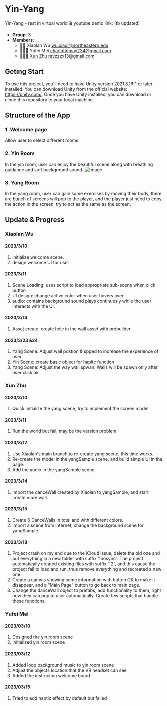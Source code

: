 # Yin-Yang

Yin-Yang - rest in virtual world 🎬 youtube demo link: (tb updated)

- **Group**: 3
- **Members**:
  - 🧙‍♂️ Xiaolan Wu <wu.xiaol@northeastern.edu> 
  - 🧙🏻‍♀️ Yufei Mei <charlottemay234@gmail.com>
  - 🧙🏻‍♀️ <a href="https://www.linkedin.com/in/xun-zhu/" target="_blank">Xun Zhu</a> <rayzzzx13@gmail.com>

## Geting Start
To use this project, you'll need to have Unity version 2021.3.16f1 or later installed. You can download Unity from the official website: https://unity.com/.
Once you have Unity installed, you can download or clone this repository to your local machine.


## Structure of the App
### 1. Welcome page
Allow user to select different rooms.
 

### 2. Yin Room
In the yin room, user can enjoy the beautiful scene along with breathing guidance and soft background sound.
![image](https://user-images.githubusercontent.com/120827194/225977987-14961323-de68-49e2-be9a-0f983d735128.png)


### 3. Yang Room
In the yang room, user can gain some exercises by moving their body, there are bunch of screens will pop
to the player, and the player just need to copy the action in the screen, try to act as the same as the screen.

## Update & Progress
### Xiaolan Wu
#### 2023/3/10
1. initialize welcome scene.
2. design welcome UI for user

#### 2023/3/11
1. Scene Loading: uses script to load appropriate sub-scene when click button
2. UI design: change active color when user hovers over
3. audio: contains background sound plays continuesly while the user interacts with the UI. 

#### 2023/3/14
1. Asset create: create hole in the wall asset with probuilder

#### 2023/3/23 &24
1. Yang Scene: Adjust wall postion & spped to increase the experience of user
2. Yin Scene: create basic object for hapitc function
3. Yang Scene: Adjust the way wall spwan. Walls will be spawn only after user click ok.

### Xun Zhu
#### 2023/3/10
1. Quick initialize the yang scene, try to implement the screen model.

#### 2023/3/11
1. Run the world but fail, may be the version problem.

#### 2023/3/12
1. Use Xiaolan's main branch to re-create yang scene, this time works.
2. Re-create the model in the yangSample scene, and build simple UI in the page.
3. Add the audio in the yangSample scene.

#### 2023/3/14
1. Import the danceWall created by Xiaolan to yangSample, and start create more wall.

#### 2023/3/15
1. Create 6 DanceWalls in total and with different colors.
2. Import a scene from internet, change the background scene for yangSample.

#### 2023/3/18
1. Project crash on my end due to the iCloud issue, delete the old one and put 
everything in a new folder with suffix “.nosync”. The project automatically 
created existing files with suffix “ 2”, and this cause the project fail to 
load and run, thus remove everything and recreated a new one.
2. Create a canvas showing some information with button OK to make it disappear, 
and a “Main Page” button to go back to main page.
3. Change the danceWall object to prefabs, add functionality to them, right now 
they can pop to user automatically. Create few scripts that handle these functions.

### Yufei Mei
#### 2023/03/10
1. Designed the yin room scene
2. Initialized yin room scene

#### 2023/03/12
1. Added loop background music to yin room scene
2. Adjust the objects location that the VR headset can see
2. Added the instruction welcome board

#### 2023/03/15
1. Tried to add haptic effect by default but failed

### 
#### 
